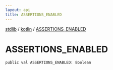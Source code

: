 ```yaml
---
layout: api
title: ASSERTIONS_ENABLED
---
```

[stdlib](../index.html) / [kotlin](index.html) / [ASSERTIONS_ENABLED](ASSERTIONS_ENABLED.html)

# ASSERTIONS_ENABLED

```
public val ASSERTIONS_ENABLED: Boolean
```
